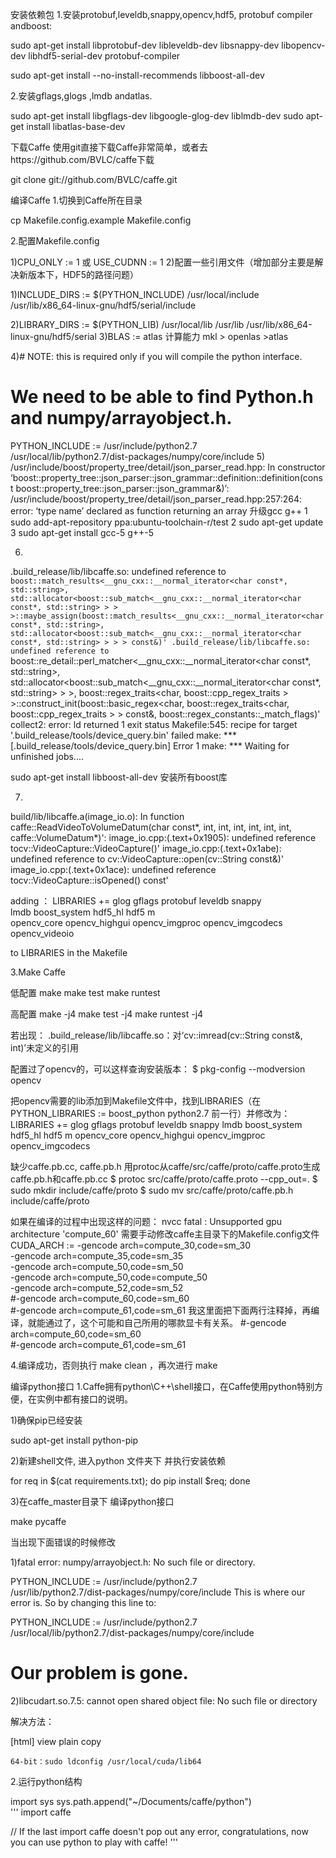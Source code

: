 安装依赖包
1.安装protobuf,leveldb,snappy,opencv,hdf5, protobuf compiler andboost:

sudo apt-get install libprotobuf-dev libleveldb-dev libsnappy-dev libopencv-dev libhdf5-serial-dev protobuf-compiler

sudo apt-get install --no-install-recommends libboost-all-dev


2.安装gflags,glogs ,lmdb andatlas.

sudo apt-get install libgflags-dev libgoogle-glog-dev liblmdb-dev
sudo apt-get install libatlas-base-dev

下载Caffe
使用git直接下载Caffe非常简单，或者去https://github.com/BVLC/caffe下载

git clone git://github.com/BVLC/caffe.git


编译Caffe
1.切换到Caffe所在目录

cp Makefile.config.example Makefile.config


2.配置Makefile.config

1)CPU_ONLY := 1 或
USE_CUDNN := 1
2)配置一些引用文件（增加部分主要是解决新版本下，HDF5的路径问题）

1)INCLUDE_DIRS := $(PYTHON_INCLUDE) 
 /usr/local/include     
 /usr/lib/x86_64-linux-gnu/hdf5/serial/include    

2)LIBRARY_DIRS := $(PYTHON_LIB) 
 /usr/local/lib 
 /usr/lib /usr/lib/x86_64-linux-gnu/hdf5/serial
3)BLAS := atlas
计算能力 mkl > openlas >atlas

4)# NOTE: this is required only if you will compile the python interface.
# We need to be able to find Python.h and numpy/arrayobject.h.
PYTHON_INCLUDE := /usr/include/python2.7 \
		/usr/local/lib/python2.7/dist-packages/numpy/core/include
5)
/usr/include/boost/property_tree/detail/json_parser_read.hpp: In constructor ‘boost::property_tree::json_parser::json_grammar<Ptree>::definition<Scanner>::definition(const boost::property_tree::json_parser::json_grammar<Ptree>&)’:
/usr/include/boost/property_tree/detail/json_parser_read.hpp:257:264: error: ‘type name’ declared as function returning an array
升级gcc g++
1 sudo add-apt-repository ppa:ubuntu-toolchain-r/test 
2 sudo apt-get update
3 sudo apt-get install gcc-5 g++-5

6)
.build_release/lib/libcaffe.so: undefined reference to `boost::match_results<__gnu_cxx::__normal_iterator<char const*, std::string>, std::allocator<boost::sub_match<__gnu_cxx::__normal_iterator<char const*, std::string> > > >::maybe_assign(boost::match_results<__gnu_cxx::__normal_iterator<char const*, std::string>, std::allocator<boost::sub_match<__gnu_cxx::__normal_iterator<char const*, std::string> > > > const&)'
.build_release/lib/libcaffe.so: undefined reference to `boost::re_detail::perl_matcher<__gnu_cxx::__normal_iterator<char const*, std::string>, std::allocator<boost::sub_match<__gnu_cxx::__normal_iterator<char const*, std::string> > >, boost::regex_traits<char, boost::cpp_regex_traits<char> > >::construct_init(boost::basic_regex<char, boost::regex_traits<char, boost::cpp_regex_traits<char> > > const&, boost::regex_constants::_match_flags)'
collect2: error: ld returned 1 exit status
Makefile:545: recipe for target '.build_release/tools/device_query.bin' failed
make: *** [.build_release/tools/device_query.bin] Error 1
make: *** Waiting for unfinished jobs....

sudo apt-get install libboost-all-dev
安装所有boost库

7)
build/lib/libcaffe.a(image_io.o): In function caffe::ReadVideoToVolumeDatum(char const*, int, int, int, int, int, int, caffe::VolumeDatum*)': image_io.cpp:(.text+0x1905): undefined reference tocv::VideoCapture::VideoCapture()'
image_io.cpp:(.text+0x1abe): undefined reference to cv::VideoCapture::open(cv::String const&)' image_io.cpp:(.text+0x1ace): undefined reference tocv::VideoCapture::isOpened() const'

adding ：
LIBRARIES += glog gflags protobuf leveldb snappy \
lmdb boost_system hdf5_hl hdf5 m \
opencv_core opencv_highgui opencv_imgproc opencv_imgcodecs opencv_videoio 

to LIBRARIES in the Makefile
 
3.Make Caffe

低配置
make
make test
make runtest

高配置
make -j4
make test -j4
make runtest -j4

若出现：
.build_release/lib/libcaffe.so：对‘cv::imread(cv::String const&, int)’未定义的引用

配置过了opencv的，可以这样查询安装版本：
$ pkg-config --modversion opencv

把opencv需要的lib添加到Makefile文件中，找到LIBRARIES（在PYTHON_LIBRARIES := boost_python python2.7 前一行）并修改为：
LIBRARIES += glog gflags protobuf leveldb snappy lmdb boost_system hdf5_hl hdf5 m opencv_core opencv_highgui opencv_imgproc opencv_imgcodecs

缺少caffe.pb.cc, caffe.pb.h
用protoc从caffe/src/caffe/proto/caffe.proto生成caffe.pb.h和caffe.pb.cc
$ protoc src/caffe/proto/caffe.proto --cpp_out=.
$ sudo mkdir include/caffe/proto
$ sudo mv src/caffe/proto/caffe.pb.h include/caffe/proto

如果在编译的过程中出现这样的问题：
nvcc fatal   : Unsupported gpu architecture 'compute_60'
需要手动修改caffe主目录下的Makefile.config文件
CUDA_ARCH := -gencode arch=compute_30,code=sm_30 \
		-gencode arch=compute_35,code=sm_35 \
		-gencode arch=compute_50,code=sm_50 \
		-gencode arch=compute_50,code=compute_50 \
		-gencode arch=compute_52,code=sm_52 \
		#-gencode arch=compute_60,code=sm_60 \
		#-gencode arch=compute_61,code=sm_61
我这里面把下面两行注释掉，再编译，就能通过了，这个可能和自己所用的哪款显卡有关系。
#-gencode arch=compute_60,code=sm_60 \
#-gencode arch=compute_61,code=sm_61

4.编译成功，否则执行 make clean ，再次进行 make

编译python接口
1.Caffe拥有python\C++\shell接口，在Caffe使用python特别方便，在实例中都有接口的说明。

1)确保pip已经安装

sudo apt-get install python-pip


2)新建shell文件, 进入python 文件夹下 并执行安装依赖

for req in $(cat requirements.txt); do pip install $req; done


3)在caffe_master目录下 编译python接口

make pycaffe


当出现下面错误的时候修改

1)fatal error: numpy/arrayobject.h: No such file or directory.


PYTHON_INCLUDE := /usr/include/python2.7 \
/usr/lib/python2.7/dist-packages/numpy/core/include This is where our error is. So by changing this line to:

PYTHON_INCLUDE := /usr/include/python2.7 \
/usr/local/lib/python2.7/dist-packages/numpy/core/include   
# Our problem is gone.

2)libcudart.so.7.5: cannot open shared object file: No such file or directory

解决方法：

[html] view plain copy

    64-bit：sudo ldconfig /usr/local/cuda/lib64 
	
2.运行python结构

import sys
sys.path.append("~/Documents/caffe/python")  
'''
import caffe 

// If the last import caffe doesn't pop out any error, congratulations, now you can use python to play with caffe!
'''

